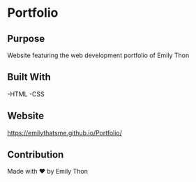 # Portfolio

## Purpose
Website featuring the web development portfolio of Emily Thon

## Built With
-HTML
-CSS

## Website
https://emilythatsme.github.io/Portfolio/

## Contribution
Made with ❤️ by Emily Thon
